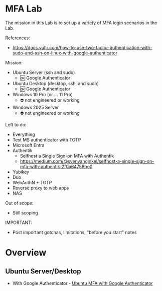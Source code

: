 # MFA Lab
The mission in this Lab is to set up a variety of MFA login scenarios in the Lab.

References:
- https://docs.vultr.com/how-to-use-two-factor-authentication-with-sudo-and-ssh-on-linux-with-google-authenticator

Mission:
- Ubuntu Server (ssh and sudo)
  - 🆗 Google Authenticator
- Ubuntu Desktop (desktop, ssh, and sudo)
  - 🆗 Google Authenticator
- Windows 10 Pro (or ... 11 Pro)
  - ⛔ not engineered or working
- Windows 2025 Server
  - ⛔ not engineered or working

Left to do:
- Everything
- Test MS authenticator with TOTP
- Microsoft Entra
- Authentik
  - Selfhost a Single Sign-on MFA with Authentik
  - https://medium.com/@svenvanginkel/selfhost-a-single-sign-on-mfa-with-authentik-2f0a64758be0
- Yubikey
- Duo
- WebAuthN + TOTP
- Reverse proxy to web apps
- NAS

Out of scope:
- Still scoping

IMPORTANT:
- Post important gotchas, limitations, "before you start" notes
 
# Overview
## Ubuntu Server/Desktop
- With Google Authenticator - [Ubuntu MFA with Google Authenticator](1_Ubuntu_Google_Authenticator.md)

